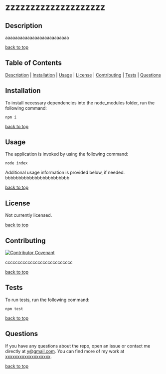 
  # zzzzzzzzzzzzzzzzzzzz

  ## Description

  aaaaaaaaaaaaaaaaaaaaaaaaaa

  [back to top](#table-of-contents)

  ## Table of Contents
  [Description](#description) | [Installation](#installation) | [Usage](#usage) |  [License](#license) | [Contributing](#contributing) | [Tests](#tests) | [Questions](#questions)

  ## Installation

To install necessary dependencies into the node_modules folder, run the following command:
```
npm i
```

[back to top](#table-of-contents)

  ## Usage
  
  The application is invoked by using the following command:
```
node index
```
  
Additional usage information is provided below, if needed.
bbbbbbbbbbbbbbbbbbbbbbbb

[back to top](#table-of-contents)

  ## License

Not currently licensed.

[back to top](#table-of-contents)

  ## Contributing
[![Contributor Covenant](https://img.shields.io/badge/Contributor%20Covenant-2.1-4baaaa.svg)](../code_of_conduct.md#top)

ccccccccccccccccccccccccccc

[back to top](#table-of-contents)

  ## Tests

To run tests, run the following command:
```
npm test
```
[back to top](#table-of-contents)

  ## Questions 

  If you have any questions about the repo, open an issue or contact me directly at y@gmail.com. You can find more of my work at [xxxxxxxxxxxxxxxxxxx](https://github.com/xxxxxxxxxxxxxxxxxxx/).

[back to top](#table-of-contents)
  